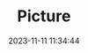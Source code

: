 ---
weight: 1
images:
- /images/edited/201.jpeg
title: Picture
date: 2023-11-11 11:34:44
tags: [luminarneo,work,ILCE-7M3,70.0,car,trafficlight]
---